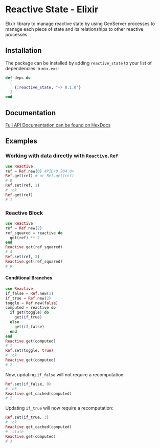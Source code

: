 # Reactive State - Elixir

Elixir library to manage reactive state by using GenServer processes to manage each piece of state and its relationships to other reactive processes

## Installation

The package can be installed by adding `reactive_state` to your list of dependencies in `mix.exs`:

```elixir
def deps do
  [
    {:reactive_state, "~> 0.1.0"}
  ]
end
```

## Documentation

[Full API Documentation can be found on HexDocs](https://hexdocs.pm/reactive_state/)

## Examples

### Working with data directly with `Reactive.Ref`

```elixir
use Reactive
ref = Ref.new(0) #PID<0.204.0>
Ref.get(ref) # or Ref.get(ref)
# 0
Ref.set(ref, 1)
# :ok
Ref.get(ref)
# 1
```

### Reactive Block

```elixir
use Reactive
ref = Ref.new(2)
ref_squared = reactive do
  get(ref) ** 2
end
Reactive.get(ref_squared)
# 4
Ref.set(ref, 3)
Reactive.get(ref_squared)
# 9
```

#### Conditional Branches

```elixir
use Reactive
if_false = Ref.new(1)
if_true = Ref.new(2)
toggle = Ref.new(false)
computed = reactive do
  if get(toggle) do
    get(if_true)
  else
    get(if_false)
  end
end
Reactive.get(computed)
# 1
Ref.set(toggle, true)
# :ok
Reactive.get(computed)
# 2
```

Now, updating `if_false` will not require a recomputation:

```elixir
Ref.set(if_false, 0)
# :ok
Reactive.get_cached(computed)
# 2
```

Updating `if_true` will now require a recomputation:

```elixir
Ref.set(if_true, 3)
# :ok
Reactive.get_cached(computed)
# :stale
Reactive.get(computed)
# 3
```
